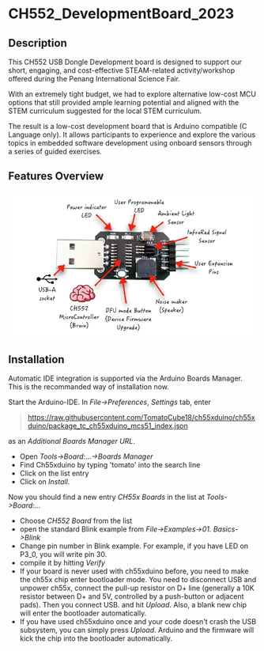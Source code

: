 # CH552_DevelopmentBoard_2023
## Description
This CH552 USB Dongle Development board is designed to support our short, engaging, and cost-effective STEAM-related activity/workshop offered during the Penang International Science Fair. 

With an extremely tight budget, we had to explore alternative low-cost MCU options that still provided ample learning potential and aligned with the STEM curriculum suggested for the local STEM curriculum. 

The result is a low-cost development board that is Arduino compatible (C Language only). It allows participants to experience and explore the various topics in embedded software development using onboard sensors through a series of guided exercises.

## Features Overview
![alt text](https://github.com/TomatoCube18/CH552_DevelopmentBoard_2023/blob/main/image/FeaturesOverview.png)

## Installation

Automatic IDE integration is supported via the
Arduino Boards Manager. This is the recommanded way of installation now. 

Start the Arduino-IDE. In *File->Preferences*, *Settings* tab, enter

> https://raw.githubusercontent.com/TomatoCube18/ch55xduino/ch55xduino/package_tc_ch55xduino_mcs51_index.json

as an *Additional Boards Manager URL*.

* Open *Tools->Board:...->Boards Manager*
* Find Ch55xduino by typing 'tomato' into the search line
* Click on the list entry
* Click on *Install*.

Now you should find a new entry *CH55x Boards* in the list at
*Tools->Board:...*

* Choose *CH552 Board* from the list
* open the standard Blink example from *File->Examples->01. Basics->Blink*
* Change pin number in Blink example. For example, if you have LED on P3_0, you will write pin 30.
* compile it by hitting *Verify*
* If your board is never used with ch55xduino before, you need to make the ch55x chip enter bootloader mode. You need to disconnect USB and unpower ch55x, connect the pull-up resistor on D+ line (generally a 10K resistor between D+ and 5V, controlled by a push-button or adjacent pads). Then you connect USB. and hit *Upload*. Also, a blank new chip will enter the bootloader automatically.
* If you have used ch55xduino once and your code doesn't crash the USB subsystem, you can simply press *Upload*. Arduino and the firmware will kick the chip into the bootloader automatically.

